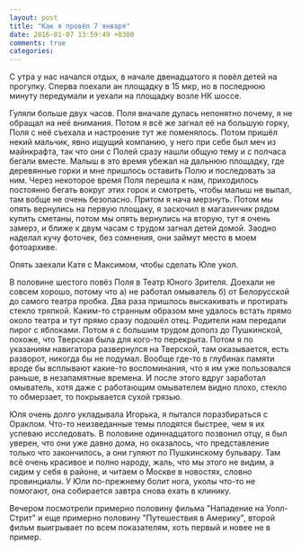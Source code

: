 ```yaml
---
layout: post
title: "Как я провёл 7 января"
date: 2016-01-07 13:59:49 +0300
comments: true
categories: 
---
```

С утра у нас начался отдых, в начале двенадцатого я повёл детей на прогулку. Сперва поехали ан площадку в 15 мкр, но в последнюю минуту передумали и уехали на площадку возле НК шоссе.

Гуляли больше двух часов. Поля вначале дулась непонятно почему, я не обращал на неё внимания. Потом я всё же загнал её на большую горку, Поля с неё съехала и настроение тут же поменялось. Потом пришёл некий мальчик, явно ищущий компанию, у него при себе был меч из майнкрафта, так что они с Полей сразу нашли общую тему и с полчаса бегали вместе. Малыш в это время убежал на дальнюю площадку, где деревянные горки и мне пришлось оставить Полю и последовать за ним. Через некоторое время Поля перешла к нам, приходилось постоянно бегать вокруг этих горок и смотреть, чтобы малыш не выпал, там вобще не очень безопасно. Притом я нача мерзнуть. Потом мы опять вернулись на первую площаку, я заскочил в магазинчик рядом купить сметаны, потом мы опять вернулись на вторую, тут я очень замерз, и ближе к двум часам с трудом загнал детей домой. Заодно наделал кучу фоточек, без сомнения, они займут место в моем фотоархиве.

Опять заехали Катя с Максимом, чтобы сделать Юле укол.

В половине шестого повёз Поля в Театр Юного Зрителя. Доехали не совсем хорошо, потому что а) не работал омыватель б) от Белорусской до самого театра пробка. Два раза пришлось выскакивать и протирать стекло тряпкой. Каким-то странным образом мне удалось встать прямо около театра и тут прямо сразу подошёл отец. Родители нам передали пирог с яблоками. Потом я с большим трудом дополз до Пушкинской, похоже, что Тверская была для кого-то перекрыта. Потом я по указаниям навигатора развернулся на Тверской, там оказывается, есть разворот, никогда бы не подумал. Вообще где-то в глубинах памяти вроде бы всплывают какие-то воспоминания, что я им уже пользовался раньше, в незапамятные времена. И после этого вдруг заработал омыватель, хотя даже с работающим омывателем видно плохо, стекло то обмерзает, то покрывается сухой грязью.

Юля очень долго укладывала Игорька, я пытался поразбираться с Ораклом. Что-то неизведанные темы плодятся быстрее, чем я их успеваю исследовать. В половине одиннадцатого позвонил отцу, я был уверен, что они уже давно дома, но оказалось, что представление только что закончилось, а они гуляют по Пушкинскому бульвару. Там всё очень красивое и полно народу, жаль, что мы этого не видим, а сидим у себя в районе, и читаем о Москве в новостях, словно провинциалы. У Юли по-прежнему болит нога, уколы что-то не помогают, она собирается завтра снова ехать в клинику.

Вечером посмотрели примерно половину фильма "Нападение на Уолл-Стрит" и еще примерно половину "Путешествия в Америку", второй фильм выигрывает по всем показателям, хоть первый и новее не в пример.